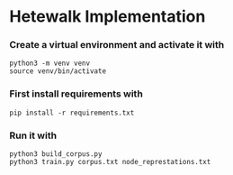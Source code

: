 Hetewalk Implementation
====
### Create a virtual environment and activate it with
    python3 -m venv venv
    source venv/bin/activate

### First install requirements with
    pip install -r requirements.txt

### Run it with
    python3 build_corpus.py 
    python3 train.py corpus.txt node_represtations.txt